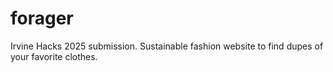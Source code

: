 # forager
Irvine Hacks 2025 submission. Sustainable fashion website to find dupes of your favorite clothes.
